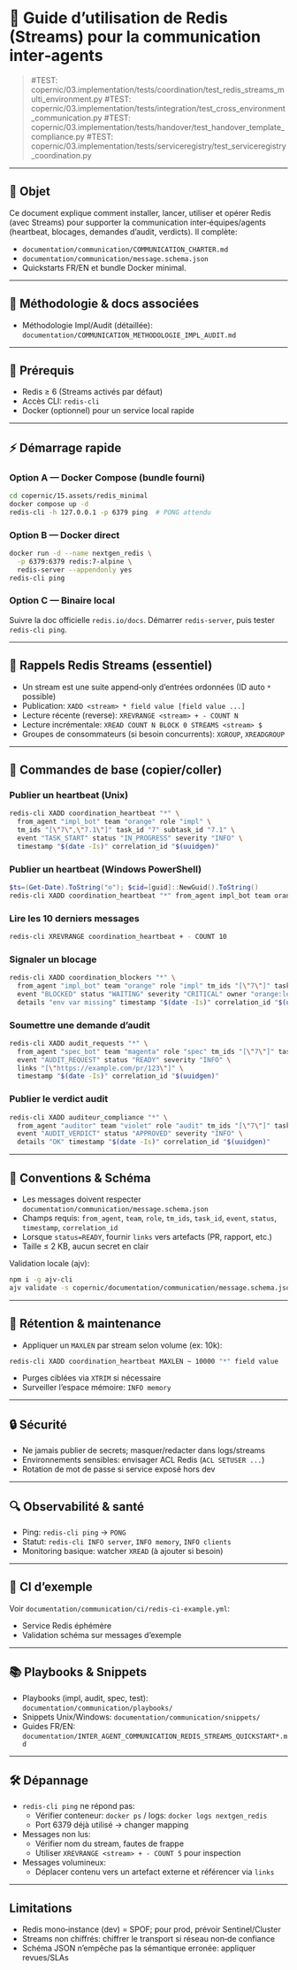 # 🧰 Guide d’utilisation de Redis (Streams) pour la communication inter‑agents

> #TEST: copernic/03.implementation/tests/coordination/test_redis_streams_multi_environment.py
> #TEST: copernic/03.implementation/tests/integration/test_cross_environment_communication.py
> #TEST: copernic/03.implementation/tests/handover/test_handover_template_compliance.py
> #TEST: copernic/03.implementation/tests/serviceregistry/test_serviceregistry_coordination.py

---

## 🎯 Objet
Ce document explique comment installer, lancer, utiliser et opérer Redis (avec Streams) pour supporter la communication inter‑équipes/agents (heartbeat, blocages, demandes d’audit, verdicts). Il complète:
- `documentation/communication/COMMUNICATION_CHARTER.md`
- `documentation/communication/message.schema.json`
- Quickstarts FR/EN et bundle Docker minimal.

---

## 🧭 Méthodologie & docs associées
- Méthodologie Impl/Audit (détaillée): `documentation/COMMUNICATION_METHODOLOGIE_IMPL_AUDIT.md`

---

## 🧩 Prérequis
- Redis ≥ 6 (Streams activés par défaut)
- Accès CLI: `redis-cli`
- Docker (optionnel) pour un service local rapide

---

## ⚡ Démarrage rapide

### Option A — Docker Compose (bundle fourni)
```bash
cd copernic/15.assets/redis_minimal
docker compose up -d
redis-cli -h 127.0.0.1 -p 6379 ping  # PONG attendu
```

### Option B — Docker direct
```bash
docker run -d --name nextgen_redis \
  -p 6379:6379 redis:7-alpine \
  redis-server --appendonly yes
redis-cli ping
```

### Option C — Binaire local
Suivre la doc officielle `redis.io/docs`. Démarrer `redis-server`, puis tester `redis-cli ping`.

---

## 🧠 Rappels Redis Streams (essentiel)
- Un stream est une suite append‑only d’entrées ordonnées (ID auto `*` possible)
- Publication: `XADD <stream> * field value [field value ...]`
- Lecture récente (reverse): `XREVRANGE <stream> + - COUNT N`
- Lecture incrémentale: `XREAD COUNT N BLOCK 0 STREAMS <stream> $`
- Groupes de consommateurs (si besoin concurrents): `XGROUP`, `XREADGROUP`

---

## 🔧 Commandes de base (copier/coller)

### Publier un heartbeat (Unix)
```bash
redis-cli XADD coordination_heartbeat "*" \
  from_agent "impl_bot" team "orange" role "impl" \
  tm_ids "[\"7\",\"7.1\"]" task_id "7" subtask_id "7.1" \
  event "TASK_START" status "IN_PROGRESS" severity "INFO" \
  timestamp "$(date -Is)" correlation_id "$(uuidgen)"
```

### Publier un heartbeat (Windows PowerShell)
```powershell
$ts=(Get-Date).ToString("o"); $cid=[guid]::NewGuid().ToString()
redis-cli XADD coordination_heartbeat "*" from_agent impl_bot team orange role impl tm_ids "[\"7\",\"7.1\"]" task_id 7 subtask_id 7.1 event TASK_START status IN_PROGRESS severity INFO timestamp $ts correlation_id $cid
```

### Lire les 10 derniers messages
```bash
redis-cli XREVRANGE coordination_heartbeat + - COUNT 10
```

### Signaler un blocage
```bash
redis-cli XADD coordination_blockers "*" \
  from_agent "impl_bot" team "orange" role "impl" tm_ids "[\"7\"]" task_id "7" \
  event "BLOCKED" status "WAITING" severity "CRITICAL" owner "orange:lead" \
  details "env var missing" timestamp "$(date -Is)" correlation_id "$(uuidgen)"
```

### Soumettre une demande d’audit
```bash
redis-cli XADD audit_requests "*" \
  from_agent "spec_bot" team "magenta" role "spec" tm_ids "[\"7\"]" task_id "7" \
  event "AUDIT_REQUEST" status "READY" severity "INFO" \
  links "[\"https://example.com/pr/123\"]" \
  timestamp "$(date -Is)" correlation_id "$(uuidgen)"
```

### Publier le verdict audit
```bash
redis-cli XADD auditeur_compliance "*" \
  from_agent "auditor" team "violet" role "audit" tm_ids "[\"7\"]" task_id "7" \
  event "AUDIT_VERDICT" status "APPROVED" severity "INFO" \
  details "OK" timestamp "$(date -Is)" correlation_id "$(uuidgen)"
```

---

## 📐 Conventions & Schéma
- Les messages doivent respecter `documentation/communication/message.schema.json`
- Champs requis: `from_agent`, `team`, `role`, `tm_ids`, `task_id`, `event`, `status`, `timestamp`, `correlation_id`
- Lorsque `status=READY`, fournir `links` vers artefacts (PR, rapport, etc.)
- Taille ≤ 2 KB, aucun secret en clair

Validation locale (ajv):
```bash
npm i -g ajv-cli
ajv validate -s copernic/documentation/communication/message.schema.json -d sample.json
```

---

## 🧱 Rétention & maintenance
- Appliquer un `MAXLEN` par stream selon volume (ex: 10k):
```bash
redis-cli XADD coordination_heartbeat MAXLEN ~ 10000 "*" field value
```
- Purges ciblées via `XTRIM` si nécessaire
- Surveiller l’espace mémoire: `INFO memory`

---

## 🔒 Sécurité
- Ne jamais publier de secrets; masquer/redacter dans logs/streams
- Environnements sensibles: envisager ACL Redis (`ACL SETUSER ...`)
- Rotation de mot de passe si service exposé hors dev

---

## 🔍 Observabilité & santé
- Ping: `redis-cli ping` → `PONG`
- Statut: `redis-cli INFO server`, `INFO memory`, `INFO clients`
- Monitoring basique: watcher `XREAD` (à ajouter si besoin)

---

## 🧪 CI d’exemple
Voir `documentation/communication/ci/redis-ci-example.yml`:
- Service Redis éphémère
- Validation schéma sur messages d’exemple

---

## 📚 Playbooks & Snippets
- Playbooks (impl, audit, spec, test): `documentation/communication/playbooks/`
- Snippets Unix/Windows: `documentation/communication/snippets/`
- Guides FR/EN: `documentation/INTER_AGENT_COMMUNICATION_REDIS_STREAMS_QUICKSTART*.md`

---

## 🛠️ Dépannage
- `redis-cli ping` ne répond pas:
  - Vérifier conteneur: `docker ps` / logs: `docker logs nextgen_redis`
  - Port 6379 déjà utilisé → changer mapping
- Messages non lus:
  - Vérifier nom du stream, fautes de frappe
  - Utiliser `XREVRANGE <stream> + - COUNT 5` pour inspection
- Messages volumineux:
  - Déplacer contenu vers un artefact externe et référencer via `links`

---

## Limitations
- Redis mono‑instance (dev) = SPOF; pour prod, prévoir Sentinel/Cluster
- Streams non chiffrés: chiffrer le transport si réseau non‑de confiance
- Schéma JSON n’empêche pas la sémantique erronée: appliquer revues/SLAs
